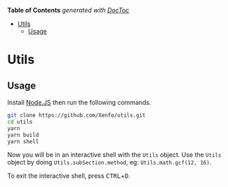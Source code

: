 <!-- START doctoc generated TOC please keep comment here to allow auto update -->
<!-- DON'T EDIT THIS SECTION, INSTEAD RE-RUN doctoc TO UPDATE -->
**Table of Contents**  *generated with [DocToc](https://github.com/thlorenz/doctoc)*

- [Utils](#utils)
  - [Usage](#usage)

<!-- END doctoc generated TOC please keep comment here to allow auto update -->

# Utils

## Usage

Install [Node.JS](https://nodejs.org/en/) then run the following commands.

```sh
git clone https://github.com/Xenfo/utils.git
cd utils
yarn
yarn build
yarn shell
```

Now you will be in an interactive shell with the `Utils` object. Use the `Utils` object by doing `Utils.subSection.method`, eg: `Utils.math.gcf(12, 16)`.

To exit the interactive shell, press <kbd>CTRL</kbd>+<kbd>D</kbd>.
